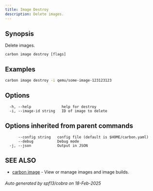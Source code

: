 ```yaml
---
title: Image Destroy
description: Delete images.
---
```


## Synopsis

Delete images.

```
carbon image destroy [flags]
```

## Examples

```bash
carbon image destroy -i qemu/some-image-123123123
```

## Options

```
  -h, --help              help for destroy
  -i, --image-id string   ID of image to delete
```

## Options inherited from parent commands

```
      --config string   config file (default is $HOME/carbon.yaml)
      --debug           Debug mode
  -j, --json            Output in JSON
```

## SEE ALSO

* [carbon image](carbon_image.md)	 - View or manage images and image builds.

###### Auto generated by spf13/cobra on 18-Feb-2025
